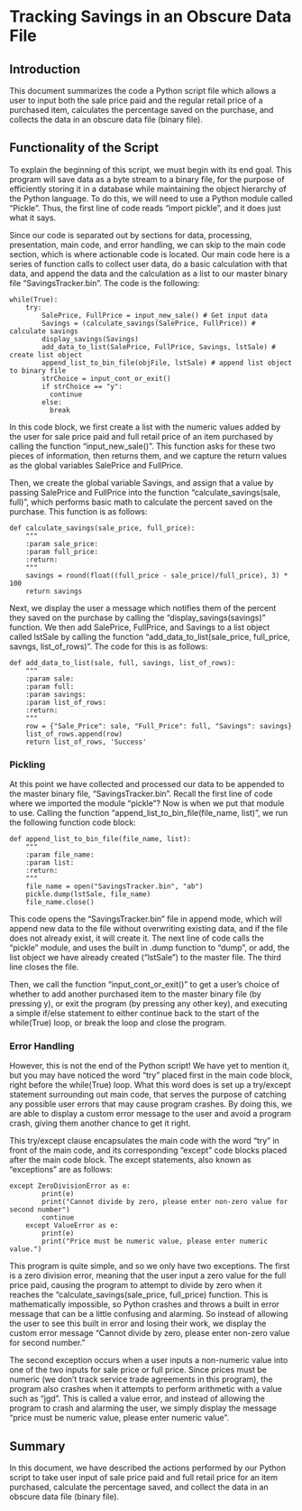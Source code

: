 # Tracking Savings in an Obscure Data File

## Introduction
This document summarizes the code a Python script file which allows a user to input both the sale price paid and the regular retail price of a purchased item, calculates the percentage saved on the purchase, and collects the data in an obscure data file (binary file). 

## Functionality of the Script
To explain the beginning of this script, we must begin with its end goal. This program will save data as a byte stream to a binary file, for the purpose of efficiently storing it in a database while maintaining the object hierarchy of the Python language. To do this, we will need to use a Python module called “Pickle”. Thus, the first line of code reads “import pickle”, and it does just what it says.

Since our code is separated out by sections for data, processing, presentation, main code, and error handling, we can skip to the main code section, which is where actionable code is located. Our main code here is a series of function calls to collect user data, do a basic calculation with that data, and append the data and the calculation as a list to our master binary file “SavingsTracker.bin”. The code is the following:

```
while(True):
    try:
        SalePrice, FullPrice = input_new_sale() # Get input data
        Savings = (calculate_savings(SalePrice, FullPrice)) # calculate savings
        display_savings(Savings)
        add_data_to_list(SalePrice, FullPrice, Savings, lstSale) # create list object
        append_list_to_bin_file(objFile, lstSale) # append list object to binary file
        strChoice = input_cont_or_exit()
        if strChoice == "y":
          continue
        else:
          break
```
In this code block, we first create a list with the numeric values added by the user for sale price paid and full retail price of an item purchased by calling the function “input_new_sale()”. This function asks for these two pieces of information, then returns them, and we capture the return values as the global variables SalePrice and FullPrice.

Then, we create the global variable Savings, and assign that a value by passing SalePrice and FullPrice into the function “calculate_savings(sale, full)”, which performs basic math to calculate the percent saved on the purchase. This function is as follows:

```
def calculate_savings(sale_price, full_price):
    """
    :param sale_price:
    :param full_price:
    :return:
    """
    savings = round(float((full_price - sale_price)/full_price), 3) * 100
    return savings
```
Next, we display the user a message which notifies them of the percent they saved on the purchase by calling the “display_savings(savings)” function. We then add SalePrice, FullPrice, and Savings to a list object called lstSale by calling the function “add_data_to_list(sale_price, full_price, savngs, list_of_rows)”. The code for this is as follows:

```
def add_data_to_list(sale, full, savings, list_of_rows):
    """
    :param sale:
    :param full:
    :param savings:
    :param list_of_rows:
    :return:
    """
    row = {"Sale_Price": sale, "Full_Price": full, "Savings": savings}
    list_of_rows.append(row)
    return list_of_rows, 'Success'
```

### Pickling

At this point we have collected and processed our data to be appended to the master binary file, “SavingsTracker.bin”. Recall the first line of code where we imported the module “pickle”? Now is when we put that module to use. Calling the function “append_list_to_bin_file(file_name, list)”, we run the following function code block:

```
def append_list_to_bin_file(file_name, list):
    """
    :param file_name:
    :param list:
    :return:
    """
    file_name = open("SavingsTracker.bin", "ab")
    pickle.dump(lstSale, file_name)
    file_name.close()
```

This code opens the “SavingsTracker.bin” file in append mode, which will append new data to the file without overwriting existing data, and if the file does not already exist, it will create it. The next line of code calls the “pickle” module, and uses the built in .dump function to “dump”, or add, the list object we have already created (“lstSale”) to the master file. The third line closes the file.

Then, we call the function “input_cont_or_exit()” to get a user’s choice of whether to add another purchased item to the master binary file (by pressing y), or exit the program (by pressing any other key), and executing a simple if/else statement to either continue back to the start of the while(True) loop, or break the loop and close the program.

### Error Handling

However, this is not the end of the Python script! We have yet to mention it, but you may have noticed the word “try” placed first in the main code block, right before the while(True) loop. What this word does is set up a try/except statement surrounding out main code, that serves the purpose of catching any possible user errors that may cause program crashes. By doing this, we are able to display a custom error message to the user and avoid a program crash, giving them another chance to get it right.

This try/except clause encapsulates the main code with the word “try” in front of the main code, and its corresponding “except” code blocks placed after the main code block. The except statements, also known as “exceptions” are as follows:

```
except ZeroDivisionError as e:
        print(e)
        print("Cannot divide by zero, please enter non-zero value for second number")
        continue
    except ValueError as e:
        print(e)
        print("Price must be numeric value, please enter numeric value.")
```

This program is quite simple, and so we only have two exceptions. The first is a zero division error, meaning that the user input a zero value for the full price paid, causing the program to attempt to divide by zero when it reaches the “calculate_savings(sale_price, full_price) function. This is mathematically impossible, so Python crashes and throws a built in error message that can be a little confusing and alarming. So instead of allowing the user to see this built in error and losing their work, we display the custom error message “Cannot divide by zero, please enter non-zero value for second number.”

The second exception occurs when a user inputs a non-numeric value into one of the two inputs for sale price or full price. Since prices must be numeric (we don’t track service trade agreements in this program), the program also crashes when it attempts to perform arithmetic with a value such as “jgd”. This is called a value error, and instead of allowing the program to crash and alarming the user, we simply display the message “price must be numeric value, please enter numeric value”.

## Summary

In this document, we have described the actions performed by our Python script to take user input of sale price paid and full retail price for an item purchased, calculate the percentage saved, and collect the data in an obscure data file (binary file).
